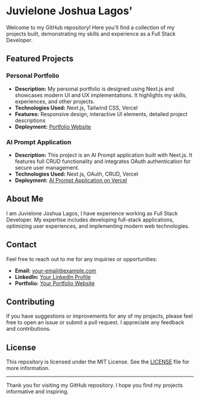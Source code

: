 # Juvielone Joshua Lagos' 

Welcome to my GitHub repository! Here you'll find a collection of my projects built, demonstrating my skills and experience as a Full Stack Developer.

## Featured Projects

### Personal Portfolio
- **Description:** My personal portfolio is designed using Next.js and showcases modern UI and UX implementations. It highlights my skills, experiences, and other projects.
- **Technologies Used:** Next.js, Tailwind CSS, Vercel
- **Features:** Responsive design, interactive UI elements, detailed project descriptions
- **Deployment:** [Portfolio Website](https://juvielone.vercel.app/)

### AI Prompt Application
- **Description:** This project is an AI Prompt application built with Next.js. It features full CRUD functionality and integrates OAuth authentication for secure user management.
- **Technologies Used:** Next.js, OAuth, CRUD, Vercel
- **Deployment:** [AI Prompt Application on Vercel](https://nextjs-prompts-kappa.vercel.app/)



## About Me

I am Juvielone Joshua Lagos, I have experience working as Full Stack Developer. My expertise includes developing full-stack applications, optimizing user experiences, and implementing modern web technologies.

## Contact

Feel free to reach out to me for any inquiries or opportunities:

- **Email:** [your-email@example.com](mailto:juvielonejoshua27@gmail.com)
- **LinkedIn:** [Your LinkedIn Profile](https://www.linkedin.com/in/joshualagos/)
- **Portfolio:** [Your Portfolio Website](https://juvielone.vercel.app/)

## Contributing

If you have suggestions or improvements for any of my projects, please feel free to open an issue or submit a pull request. I appreciate any feedback and contributions.

## License

This repository is licensed under the MIT License. See the [LICENSE](LICENSE) file for more information.

---

Thank you for visiting my GitHub repository. I hope you find my projects informative and inspiring.
